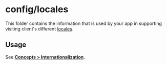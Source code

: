 # config/locales

This folder contains the information that is used by your app in supporting visiting client's different [locales](http://en.wikipedia.org/wiki/Locale).

## Usage

See **[Concepts > Internationalization](http://sailsjs.com/documentation/concepts/internationalization)**.

<docmeta name="displayName" value="locales">

